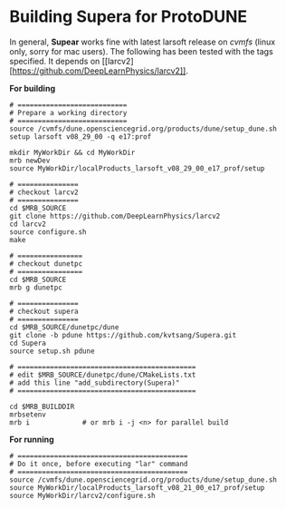 # Building Supera for ProtoDUNE

In general, **Supear** works fine with latest larsoft release on _cvmfs_ (linux only, sorry for mac users).
The following has been tested with the tags specified. It depends on [[larcv2][https://github.com/DeepLearnPhysics/larcv2]].

**For building**
```
# ===========================
# Prepare a working directory
# ===========================
source /cvmfs/dune.opensciencegrid.org/products/dune/setup_dune.sh
setup larsoft v08_29_00 -q e17:prof

mkdir MyWorkDir && cd MyWorkDir
mrb newDev
source MyWorkDir/localProducts_larsoft_v08_29_00_e17_prof/setup

# ===============
# checkout larcv2
# ===============
cd $MRB_SOURCE
git clone https://github.com/DeepLearnPhysics/larcv2
cd larcv2
source configure.sh
make

# ================
# checkout dunetpc
# ================
cd $MRB_SOURCE
mrb g dunetpc

# ===============
# checkout supera
# ===============
cd $MRB_SOURCE/dunetpc/dune
git clone -b pdune https://github.com/kvtsang/Supera.git
cd Supera
source setup.sh pdune

# ============================================
# edit $MRB_SOURCE/dunetpc/dune/CMakeLists.txt
# add this line "add_subdirectory(Supera)"
# ============================================

cd $MRB_BUILDDIR
mrbsetenv
mrb i             # or mrb i -j <n> for parallel build
```

**For running**
```
# ==========================================
# Do it once, before executing "lar" command
# ==========================================
source /cvmfs/dune.opensciencegrid.org/products/dune/setup_dune.sh
source MyWorkDir/localProducts_larsoft_v08_21_00_e17_prof/setup
source MyWorkDir/larcv2/configure.sh
```
